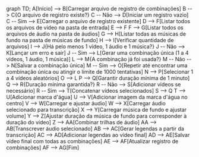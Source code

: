 graph TD;
    A[Início] --> B[Carregar arquivo de registro de combinações]
    B --> C{O arquivo de registro existe?}
    C -- Não --> D[Iniciar um registro vazio]
    C -- Sim --> E[Carregar o arquivo de registro existente]
    D --> F[Listar todos os arquivos de vídeo na pasta de entrada]
    E --> F
    F --> G[Listar todos os arquivos de áudio na pasta de áudios]
    G --> H[Listar todas as músicas de fundo na pasta de músicas de fundo]
    H --> I[Verificar quantidade de arquivos]
    I --> J{Há pelo menos 1 vídeo, 1 áudio e 1 música?}
    J -- Não --> K[Lançar um erro e sair]
    J -- Sim --> L[Gerar uma combinação única (1 a 4 vídeos, 1 áudio, 1 música)]
    L --> M{A combinação já foi usada?}
    M -- Não --> N[Salvar a combinação única]
    M -- Sim --> O[Repetir até encontrar uma combinação única ou atingir o limite de 1000 tentativas]
    N --> P[Selecionar 1 a 4 vídeos aleatórios]
    O --> L
    P --> Q[Garantir duração mínima de 1 minuto]
    Q --> R{Duração mínima garantida?}
    R -- Não --> S[Adicionar vídeos se necessário]
    R -- Sim --> T[Concatenar vídeos selecionados]
    S --> Q
    T --> U[Adicionar marca d'água]
    U --> V[Adicionar imagem da marca d'água no centro]
    V --> W[Carregar e ajustar áudio]
    W --> X[Carregar áudio selecionado para transcrição]
    X --> Y[Carregar música de fundo e ajustar volume]
    Y --> Z[Ajustar duração da música de fundo para corresponder à duração do vídeo]
    Z --> AA[Combinar trilhas de áudio]
    AA --> AB[Transcrever áudio selecionado]
    AB --> AC[Gerar legendas a partir da transcrição]
    AC --> AD[Adicionar legendas ao vídeo final]
    AD --> AE[Salvar vídeo final com todas as combinações]
    AE --> AF[Atualizar registro de combinações]
    AF --> AG[Fim]
